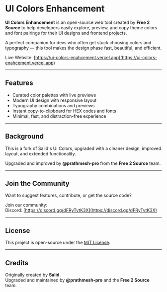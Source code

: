 # UI Colors Enhancement

**UI Colors Enhancement** is an open-source web tool created by **Free 2 Source** to help developers easily explore, preview, and copy theme colors and font pairings for their UI designs and frontend projects.

A perfect companion for devs who often get stuck choosing colors and typography — this tool makes the design phase fast, beautiful, and efficient.

Live Website: [https://ui-colors-enahcement.vercel.app](https://ui-colors-enahcement.vercel.app)

---

## Features

- Curated color palettes with live previews  
- Modern UI design with responsive layout  
- Typography combinations and previews  
- Instant copy-to-clipboard for HEX codes and fonts  
- Minimal, fast, and distraction-free experience  

---

## Background

This is a fork of Salid's UI Colors, upgraded with a cleaner design, improved layout, and extended functionality.

Upgraded and improved by **@prathmesh-pro** from the **Free 2 Source** team.

---

## Join the Community

Want to suggest features, contribute, or get the source code?

Join our community:  
Discord: [https://discord.gg/dFRyTvtK3X](https://discord.gg/dFRyTvtK3X)

---

## License

This project is open-source under the [MIT License](LICENSE).

---

## Credits

Originally created by **Salid**.  
Upgraded and maintained by **@prathmesh-pro** and the **Free 2 Source** team.
